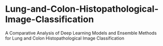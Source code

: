 # Lung-and-Colon-Histopathological-Image-Classification
A Comparative Analysis of Deep Learning Models and Ensemble Methods for Lung and Colon Histopathological Image Classification
